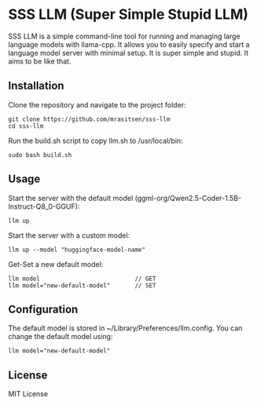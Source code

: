 # SSS LLM (Super Simple Stupid LLM)

SSS LLM is a simple command-line tool for running and managing large language models with llama-cpp. It allows you to easily specify and start a language model server with minimal setup. It is super simple and stupid. It aims to be like that. 

## Installation

Clone the repository and navigate to the project folder:

    git clone https://github.com/mrasitsen/sss-llm
    cd sss-llm

Run the build.sh script to copy llm.sh to /usr/local/bin:

    sudo bash build.sh

## Usage

Start the server with the default model (ggml-org/Qwen2.5-Coder-1.5B-Instruct-Q8_0-GGUF):

    llm up

Start the server with a custom model:

    llm up --model "huggingface-model-name"

Get-Set a new default model:

    llm model                           // GET
    llm model="new-default-model"       // SET    

## Configuration

The default model is stored in ~/Library/Preferences/llm.config. You can change the default model using:

    llm model="new-default-model"

## License

MIT License